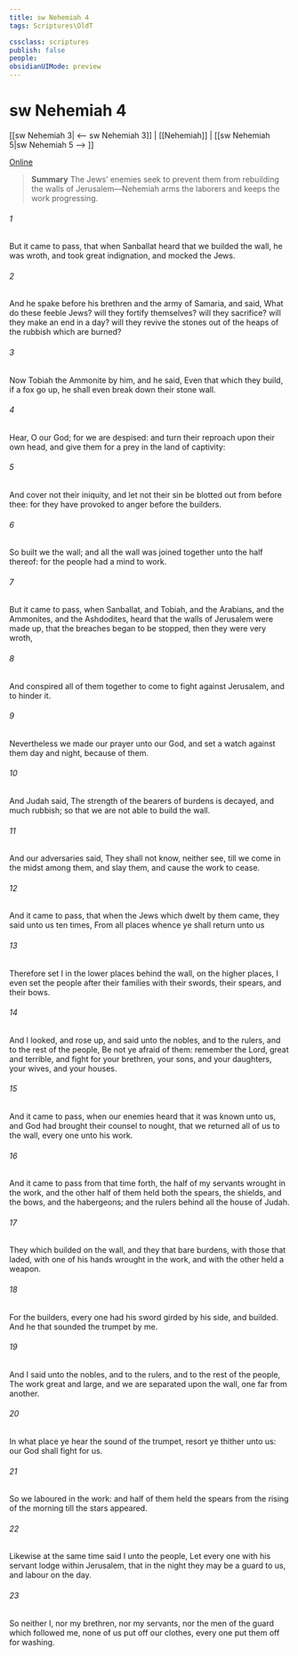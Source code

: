 ```yaml
---
title: sw Nehemiah 4
tags: Scriptures\OldT

cssclass: scriptures
publish: false
people:
obsidianUIMode: preview
---
```


# sw Nehemiah 4
[[sw Nehemiah 3| <-- sw Nehemiah 3]] | [[Nehemiah]] | [[sw Nehemiah 5|sw Nehemiah 5 --> ]]

[Online](https://churchofjesuschrist.org/study/scriptures/ot/neh/4?lang=eng)

> __Summary__
The Jews’ enemies seek to prevent them from rebuilding the walls of Jerusalem—Nehemiah arms the laborers and keeps the work progressing.

###### 1 
But it came to pass, that when Sanballat heard that we builded the wall, he was wroth, and took great indignation, and mocked the Jews.

###### 2 
And he spake before his brethren and the army of Samaria, and said, What do these feeble Jews? will they fortify themselves? will they sacrifice? will they make an end in a day? will they revive the stones out of the heaps of the rubbish which are burned?

###### 3 
Now Tobiah the Ammonite  by him, and he said, Even that which they build, if a fox go up, he shall even break down their stone wall.

###### 4 
Hear, O our God; for we are despised: and turn their reproach upon their own head, and give them for a prey in the land of captivity:

###### 5 
And cover not their iniquity, and let not their sin be blotted out from before thee: for they have provoked  to anger before the builders.

###### 6 
So built we the wall; and all the wall was joined together unto the half thereof: for the people had a mind to work.

###### 7 
But it came to pass,  when Sanballat, and Tobiah, and the Arabians, and the Ammonites, and the Ashdodites, heard that the walls of Jerusalem were made up,  that the breaches began to be stopped, then they were very wroth,

###### 8 
And conspired all of them together to come  to fight against Jerusalem, and to hinder it.

###### 9 
Nevertheless we made our prayer unto our God, and set a watch against them day and night, because of them.

###### 10 
And Judah said, The strength of the bearers of burdens is decayed, and  much rubbish; so that we are not able to build the wall.

###### 11 
And our adversaries said, They shall not know, neither see, till we come in the midst among them, and slay them, and cause the work to cease.

###### 12 
And it came to pass, that when the Jews which dwelt by them came, they said unto us ten times, From all places whence ye shall return unto us 

###### 13 
Therefore set I in the lower places behind the wall,  on the higher places, I even set the people after their families with their swords, their spears, and their bows.

###### 14 
And I looked, and rose up, and said unto the nobles, and to the rulers, and to the rest of the people, Be not ye afraid of them: remember the Lord,  great and terrible, and fight for your brethren, your sons, and your daughters, your wives, and your houses.

###### 15 
And it came to pass, when our enemies heard that it was known unto us, and God had brought their counsel to nought, that we returned all of us to the wall, every one unto his work.

###### 16 
And it came to pass from that time forth,  the half of my servants wrought in the work, and the other half of them held both the spears, the shields, and the bows, and the habergeons; and the rulers  behind all the house of Judah.

###### 17 
They which builded on the wall, and they that bare burdens, with those that laded,  with one of his hands wrought in the work, and with the other  held a weapon.

###### 18 
For the builders, every one had his sword girded by his side, and  builded. And he that sounded the trumpet  by me.

###### 19 
And I said unto the nobles, and to the rulers, and to the rest of the people, The work  great and large, and we are separated upon the wall, one far from another.

###### 20 
In what place  ye hear the sound of the trumpet, resort ye thither unto us: our God shall fight for us.

###### 21 
So we laboured in the work: and half of them held the spears from the rising of the morning till the stars appeared.

###### 22 
Likewise at the same time said I unto the people, Let every one with his servant lodge within Jerusalem, that in the night they may be a guard to us, and labour on the day.

###### 23 
So neither I, nor my brethren, nor my servants, nor the men of the guard which followed me, none of us put off our clothes,  every one put them off for washing.

